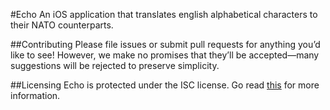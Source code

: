#Echo
An iOS application that translates english alphabetical characters to their NATO counterparts.

##Contributing
Please file issues or submit pull requests for anything you’d like to see! However, we make no promises that they’ll be accepted—many suggestions will be rejected to preserve simplicity.

##Licensing
Echo is protected under the ISC license. Go read [this](http://git.io/vkLM9) for more information.